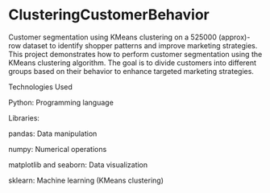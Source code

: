 # ClusteringCustomerBehavior
Customer segmentation using KMeans clustering on a 525000 (approx)-row dataset to identify shopper patterns and improve marketing strategies.
This project demonstrates how to perform customer segmentation using the KMeans clustering algorithm. The goal is to divide customers into different groups based on their behavior to enhance targeted marketing strategies.

Technologies Used

Python: Programming language

Libraries:

pandas: Data manipulation

numpy: Numerical operations

matplotlib and seaborn: Data visualization

sklearn: Machine learning (KMeans clustering)
